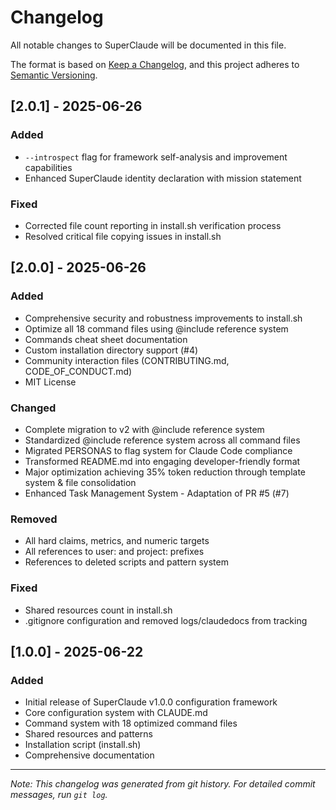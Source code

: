 # Changelog

All notable changes to SuperClaude will be documented in this file.

The format is based on [Keep a Changelog](https://keepachangelog.com/en/1.0.0/),
and this project adheres to [Semantic Versioning](https://semver.org/spec/v2.0.0.html).

## [2.0.1] - 2025-06-26

### Added
- `--introspect` flag for framework self-analysis and improvement capabilities
- Enhanced SuperClaude identity declaration with mission statement

### Fixed
- Corrected file count reporting in install.sh verification process
- Resolved critical file copying issues in install.sh

## [2.0.0] - 2025-06-26

### Added
- Comprehensive security and robustness improvements to install.sh
- Optimize all 18 command files using @include reference system
- Commands cheat sheet documentation
- Custom installation directory support (#4)
- Community interaction files (CONTRIBUTING.md, CODE_OF_CONDUCT.md)
- MIT License

### Changed
- Complete migration to v2 with @include reference system
- Standardized @include reference system across all command files
- Migrated PERSONAS to flag system for Claude Code compliance
- Transformed README.md into engaging developer-friendly format
- Major optimization achieving 35% token reduction through template system & file consolidation
- Enhanced Task Management System - Adaptation of PR #5 (#7)

### Removed
- All hard claims, metrics, and numeric targets
- All references to user: and project: prefixes
- References to deleted scripts and pattern system

### Fixed
- Shared resources count in install.sh
- .gitignore configuration and removed logs/claudedocs from tracking

## [1.0.0] - 2025-06-22

### Added
- Initial release of SuperClaude v1.0.0 configuration framework
- Core configuration system with CLAUDE.md
- Command system with 18 optimized command files
- Shared resources and patterns
- Installation script (install.sh)
- Comprehensive documentation

---

*Note: This changelog was generated from git history. For detailed commit messages, run `git log`.*